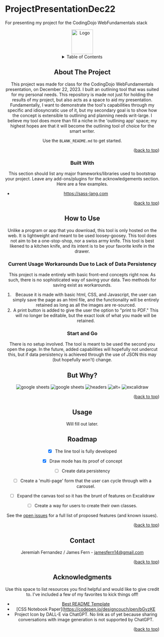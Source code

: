 # ProjectPresentationDec22
For presenting my project for the CodingDojo WebFundamentals stack


<a name="readme-top"></a>



<!-- PROJECT LOGO -->

<div align="center">
    <img src="\presentation-images\project-icon.png" alt="Logo" width="70" height="80">


<!-- TABLE OF CONTENTS -->
<details>
  <summary>Table of Contents</summary>
  <ol>
    <li>
      <a href="#about-the-project">About The Project</a>
      <ul>
        <li><a href="#built-with">Built With</a></li>
      </ul>
    </li>
    <li>
      <a href="#getting-started">Getting Started</a>
      <ul>
        <li><a href="#prerequisites">Prerequisites</a></li>
        <li><a href="#installation">Installation</a></li>
      </ul>
    </li>
    <li><a href="#usage">Usage</a></li>
    <li><a href="#butwhy">Usage</a></li>
    <li><a href="#roadmap">Roadmap</a></li>
    <li><a href="#contact">Contact</a></li>
    <li><a href="#acknowledgments">Acknowledgments</a></li>
  </ol>
</details>



<!-- ABOUT THE PROJECT -->
## About The Project

This project was made for class for the CodingDojo WebFundamentals presentation, on December 22, 2023. I built an outlining tool that was suited for my personal needs. This repository is made not just for holding the results of my project, but also acts as a space to aid my presentation. Fundamentally, I want to demonstrate the tool's capabilities through my specific and idiosyncratic use of it, but my secondary goal is to show how the concept is extensible to outlining and planning needs writ-large. I believe my tool does more than fill a niche in the 'outlining app' space; my highest hopes are that it will become the outlining tool of choice for the smart writer.

Use the `BLANK_README.md` to get started.

<p align="right">(<a href="#readme-top">back to top</a>)</p>



### Built With

This section should list any major frameworks/libraries used to bootstrap your project. Leave any add-ons/plugins for the acknowledgements section. Here are a few examples.

- https://sass-lang.com


<p align="right">(<a href="#readme-top">back to top</a>)</p>



<!-- How to Use -->
## How to Use

Unlike a program or app that you download, this tool is only hosted on the web. It is lightweight and meant to be used loosey-goosey. This tool does not aim to be a one-stop-shop, nor a swiss army knife. This tool is best likened to a kitchen knife, and its intent is to be your favorite knife in the drawer. 

### Current Usage Workarounds Due to Lack of Data Persistency

This project is made entirely with basic front-end concepts right now. As such, there is no sophisticated way of saving your data. Two methods for saving exist as workarounds. 

1. Because it is made with basic html, CSS, and Javascript, the user can simply save the page as an html file, and the functionality will be entirely retained as long as all the images are re-sourced.
2. A print button is added to give the user the option to "print to PDF." This will no longer be editable, but the exact look of what you made will be retained.

### Start and Go

There is no setup involved. The tool is meant to be used the second you open the page. In the future, added capabilities will hopefully not undercut this, but if data persistency is achieved through the use of JSON this may (but hopefully won't) change. 



<!-- Screenshots for Presentation Use -->
## But Why?
<div>
    <img src="\presentation-images\google-sheets-2.png" alt="google sheets">
    <img src="\presentation-images\google-sheets-3.png" alt="google sheets" >
    <img src="\presentation-images\obsidian-headings.png" alt="headers" >
    <img src="\presentation-images\obsidian-canvas.png" alt=" alt="canvas" >
    <img src="\presentation-images\excalidraw.png" alt="excalidraw" >
</div>


<p align="right">(<a href="#readme-top">back to top</a>)</p>





<!-- USAGE EXAMPLES -->
## Usage

Will fill out later. 


<!-- ROADMAP -->
## Roadmap

- [x] The line tool is fully developed
- [x] Draw mode has its proof of concept
- [ ] Create data persistency
- [ ] Create a 'multi-page' form that the user can cycle through with a carousel. 
- [ ] Expand the canvas tool so it has the brunt of features on Excalidraw
- [ ] Create a way for users to create their own classes. 


See the [open issues](https://github.com/othneildrew/Best-README-Template/issues) for a full list of proposed features (and known issues).

<p align="right">(<a href="#readme-top">back to top</a>)</p>





<!-- CONTACT -->
## Contact

Jeremiah Fernandez / James Fern - jamesfern14@gmail.com

<p align="right">(<a href="#readme-top">back to top</a>)</p>



<!-- ACKNOWLEDGMENTS -->
## Acknowledgments

Use this space to list resources you find helpful and would like to give credit to. I've included a few of my favorites to kick things off!

* [Best README Template](https://github.com/othneildrew/Best-README-Template)
* [CSS Notebook Paper](https://codepen.io/designcouch/pen/bGvzKE
* Project Icon by DALL-E via ChatGPT. No link as of yet because sharing conversations with image generation is not supported by ChatGPT. 


<p align="right">(<a href="#readme-top">back to top</a>)</p>

<!-- MARKDOWN LINKS & IMAGES -->

